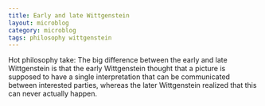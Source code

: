 ```yaml
---
title: Early and late Wittgenstein
layout: microblog
category: microblog
tags: philosophy wittgenstein
---
```


Hot philosophy take: The big difference between the early and late Wittgenstein is that the early Wittgenstein thought that a picture is supposed to have a single interpretation that can be communicated between interested parties, whereas the later Wittgenstein realized that this can never actually happen.


